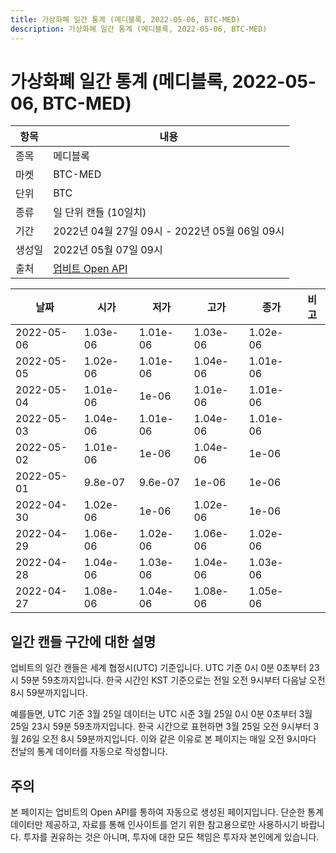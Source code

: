 ```yaml
---
title: 가상화폐 일간 통계 (메디블록, 2022-05-06, BTC-MED)
description: 가상화폐 일간 통계 (메디블록, 2022-05-06, BTC-MED)
---
```



가상화폐 일간 통계 (메디블록, 2022-05-06, BTC-MED)
===

|항목|내용|
|--|--|
|종목|메디블록|
|마켓|BTC-MED|
|단위|BTC|
|종류|일 단위 캔들 (10일치)|
|기간|2022년 04월 27일 09시 - 2022년 05월 06일 09시|
|생성일|2022년 05월 07일 09시|
|출처|[업비트 Open API](https://docs.upbit.com)|


|날짜|시가|저가|고가|종가|비고|
|--|--|--|--|--|--|
|2022-05-06|1.03e-06|1.01e-06|1.03e-06|1.02e-06|    |
|2022-05-05|1.02e-06|1.01e-06|1.04e-06|1.01e-06|    |
|2022-05-04|1.01e-06|1e-06|1.01e-06|1.01e-06|    |
|2022-05-03|1.04e-06|1.01e-06|1.04e-06|1.01e-06|    |
|2022-05-02|1.01e-06|1e-06|1.04e-06|1e-06|    |
|2022-05-01|9.8e-07|9.6e-07|1e-06|1e-06|    |
|2022-04-30|1.02e-06|1e-06|1.02e-06|1e-06|    |
|2022-04-29|1.06e-06|1.02e-06|1.06e-06|1.02e-06|    |
|2022-04-28|1.04e-06|1.03e-06|1.04e-06|1.03e-06|    |
|2022-04-27|1.08e-06|1.04e-06|1.08e-06|1.05e-06|    |


일간 캔들 구간에 대한 설명
---


업비트의 일간 캔들은 세계 협정시(UTC) 기준입니다. 
UTC 기준 0시 0분 0초부터 23시 59분 59초까지입니다. 
한국 시간인 KST 기준으로는 전일 오전 9시부터 다음날 오전 8시 59분까지입니다. 


예를들면, UTC 기준 3월 25일 데이터는 UTC 시준 3월 25일 0시 0분 0초부터 3월 25일 23시 59분 59초까지입니다. 
한국 시간으로 표현하면 3월 25일 오전 9시부터 3월 26일 오전 8시 59분까지입니다. 
이와 같은 이유로 본 페이지는 매일 오전 9시마다 전날의 통계 데이터를 자동으로 작성합니다. 


주의
---


본 페이지는 업비트의 Open API를 통하여 자동으로 생성된 페이지입니다. 
단순한 통계 데이터만 제공하고, 자료를 통해 인사이트를 얻기 위한 참고용으로만 사용하시기 바랍니다. 
투자를 권유하는 것은 아니며, 투자에 대한 모든 책임은 투자자 본인에게 있습니다. 
